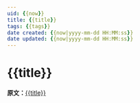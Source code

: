 ```yaml
---
uid: {{now}}
title: {{title}}
tags: {{tags}}
date created: {{now|yyyy-mm-dd HH:MM:ss}}
date updated: {{now|yyyy-mm-dd HH:MM:ss}}
---
```


# {{title}}

**原文：**[{{title}}](%7B%7Burl%7D%7D)
